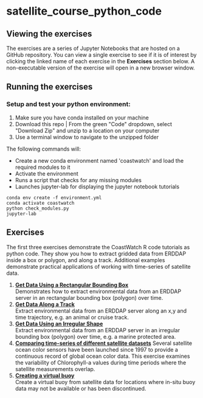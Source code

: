# satellite_course_python_code 

## Viewing the exercises
The exercises are a series of Jupyter Notebooks that are hosted on a GitHub repository. You can view a single exercise to see if it is of interest by 
clicking the linked name of each exercise in the **Exercises** section below. A non-executable version of the exercise will open in a new browser window.   

<!--If you want an executable version of a single Notebook, you can save a Notebook to your computer using the save menu in your browser while viewing the file online. To get all of the Notebooks, you can go to the GitHub repository and download a zip file with all of the exercises included. To download the repo and run the Notebooks on your computer:
* Go to the GitHub repo page that lists all the files and folders in the python_code repo
* From the green "Code" dropdown, select "Download Zip"
* Unzip to a location on your computer
* In a terminal, navigate to the unzipped folder and launch Jupyter Notebook by entering:
```
jupyter notebook 
```
-->
## Running the exercises
### Setup and test your python environment: 

1. Make sure you have conda installed on your machine
2. Download this repo | From the green "Code" dropdown, select "Download Zip" and unzip to a location on your computer
3. Use a terminal window to navigate to the unzipped folder 

The following commands will:
* Create a new conda environment named 'coastwatch' and load the required modules to it
* Activate the environment
* Runs a script that checks for any missing modules 
* Launches jupyter-lab for displaying the jupyter notebook tutorials

```
conda env create -f environment.yml
conda activate coastwatch
python check_modules.py
jupyter-lab
```

## Exercises
The first three exercises demonstrate the CoastWatch R code tutorials as python code. They show you how to extract gridded data from ERDDAP inside a box or polygon, and along a track. Additional examples demonstrate practical applications of working with time-series of satellite data.
1. **[Get Data Using a Rectangular Bounding Box](extract_box.ipynb)**  
Demonstrates how to extract environmental data from an ERDDAP server in an rectangular bounding box (polygon) over time.
2. **[Get Data Along a Track](extract_track.ipynb)**  
Extract environmental data from an ERDDAP server along an x,y and time trajectory, e.g. an animal or cruise track.
3. **[Get Data Using an Irregular Shape](extract_irregular_shape.ipynb)**  
Extract environmental data from an ERDDAP server in an irregular bounding box (polygon) over time, e.g. a marine protected area. 
4. **[Comparing time-series of different satellite datasets](compare_satellite_timeseries.ipynb)**
Several satellite ocean color sensors have been launched since 1997 to provide a continuous record of global ocean color data. This exercise examines the variability of Chlorophyll-a values during time periods where the satellite measurements overlap. 
5. **[Creating a virtual buoy](virtual_buoy_timeseries.ipynb)**   
Create a virtual buoy from satellite data for locations where in-situ buoy data may not be available or has been discontinued.  

